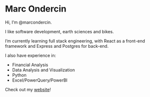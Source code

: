 # Marc Ondercin

Hi, I’m @marcondercin.

I like software development, earth sciences and bikes.

I’m currently learning full stack engineering, with React as a front-end framework and Express and Postgres for back-end.

I also have experience in:
- Financial Analysis
- Data Analysis and Visualization
- Python
- Excel/PowerQuery/PowerBI

Check out my [website](<https://marcondercin.com>)!
